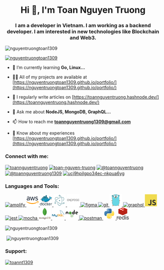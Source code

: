 <h1 align="center">Hi 👋, I'm Toan Nguyen Truong</h1>
<h3 align="center">I am a developer in Vietnam. I am working as a backend developer. I am interested in new technologies like Blockchain and Web3.</h3>

<p align="left"> <img src="https://komarev.com/ghpvc/?username=nguyentruongtoan1309&label=Profile%20views&color=0e75b6&style=flat" alt="nguyentruongtoan1309" /> </p>

<p align="left"> <a href="https://github.com/ryo-ma/github-profile-trophy"><img src="https://github-profile-trophy.vercel.app/?username=nguyentruongtoan1309" alt="nguyentruongtoan1309" /></a> </p>

- 🌱 I’m currently learning **Go, Linux...**

- 👨‍💻 All of my projects are available at [https://nguyentruongtoan1309.github.io/portfolio/](https://nguyentruongtoan1309.github.io/portfolio/)

- 📝 I regularly write articles on [https://toannguyentruong.hashnode.dev/](https://toannguyentruong.hashnode.dev/)

- 💬 Ask me about **NodeJS, MongoDB, GraphQL...**

- 📫 How to reach me **toannguyentruong1309@gmail.com**

- 📄 Know about my experiences [https://nguyentruongtoan1309.github.io/portfolio/](https://nguyentruongtoan1309.github.io/portfolio/)

<h3 align="left">Connect with me:</h3>
<p align="left">
<a href="https://dev.to/toannguyentruong" target="blank"><img align="center" src="https://raw.githubusercontent.com/rahuldkjain/github-profile-readme-generator/master/src/images/icons/Social/devto.svg" alt="toannguyentruong" height="30" width="40" /></a>
<a href="https://linkedin.com/in/toan-nguyen-truong" target="blank"><img align="center" src="https://raw.githubusercontent.com/rahuldkjain/github-profile-readme-generator/master/src/images/icons/Social/linked-in-alt.svg" alt="toan-nguyen-truong" height="30" width="40" /></a>
<a href="https://hashnode.com/@toannguyentruong" target="blank"><img align="center" src="https://raw.githubusercontent.com/rahuldkjain/github-profile-readme-generator/master/src/images/icons/Social/hashnode.svg" alt="@toannguyentruong" height="30" width="40" /></a>
<a href="https://medium.com/@toannguyentruong1309" target="blank"><img align="center" src="https://raw.githubusercontent.com/rahuldkjain/github-profile-readme-generator/master/src/images/icons/Social/medium.svg" alt="@toannguyentruong1309" height="30" width="40" /></a>
<a href="https://www.youtube.com/c/ucj9hpilgpo34ec-nkpua6yg" target="blank"><img align="center" src="https://raw.githubusercontent.com/rahuldkjain/github-profile-readme-generator/master/src/images/icons/Social/youtube.svg" alt="ucj9hpilgpo34ec-nkpua6yg" height="30" width="40" /></a>
</p>

<h3 align="left">Languages and Tools:</h3>
<p align="left"> <a href="https://aws.amazon.com/amplify/" target="_blank" rel="noreferrer"> <img src="https://docs.amplify.aws/assets/logo-dark.svg" alt="amplify" width="40" height="40"/> </a> <a href="https://aws.amazon.com" target="_blank" rel="noreferrer"> <img src="https://raw.githubusercontent.com/devicons/devicon/master/icons/amazonwebservices/amazonwebservices-original-wordmark.svg" alt="aws" width="40" height="40"/> </a> <a href="https://www.docker.com/" target="_blank" rel="noreferrer"> <img src="https://raw.githubusercontent.com/devicons/devicon/master/icons/docker/docker-original-wordmark.svg" alt="docker" width="40" height="40"/> </a> <a href="https://www.electronjs.org" target="_blank" rel="noreferrer"> <img src="https://raw.githubusercontent.com/devicons/devicon/master/icons/electron/electron-original.svg" alt="electron" width="40" height="40"/> </a> <a href="https://expressjs.com" target="_blank" rel="noreferrer"> <img src="https://raw.githubusercontent.com/devicons/devicon/master/icons/express/express-original-wordmark.svg" alt="express" width="40" height="40"/> </a> <a href="https://www.figma.com/" target="_blank" rel="noreferrer"> <img src="https://www.vectorlogo.zone/logos/figma/figma-icon.svg" alt="figma" width="40" height="40"/> </a> <a href="https://git-scm.com/" target="_blank" rel="noreferrer"> <img src="https://www.vectorlogo.zone/logos/git-scm/git-scm-icon.svg" alt="git" width="40" height="40"/> </a> <a href="https://golang.org" target="_blank" rel="noreferrer"> <img src="https://raw.githubusercontent.com/devicons/devicon/master/icons/go/go-original.svg" alt="go" width="40" height="40"/> </a> <a href="https://graphql.org" target="_blank" rel="noreferrer"> <img src="https://www.vectorlogo.zone/logos/graphql/graphql-icon.svg" alt="graphql" width="40" height="40"/> </a> <a href="https://developer.mozilla.org/en-US/docs/Web/JavaScript" target="_blank" rel="noreferrer"> <img src="https://raw.githubusercontent.com/devicons/devicon/master/icons/javascript/javascript-original.svg" alt="javascript" width="40" height="40"/> </a> <a href="https://jestjs.io" target="_blank" rel="noreferrer"> <img src="https://www.vectorlogo.zone/logos/jestjsio/jestjsio-icon.svg" alt="jest" width="40" height="40"/> </a> <a href="https://mochajs.org" target="_blank" rel="noreferrer"> <img src="https://www.vectorlogo.zone/logos/mochajs/mochajs-icon.svg" alt="mocha" width="40" height="40"/> </a> <a href="https://www.mongodb.com/" target="_blank" rel="noreferrer"> <img src="https://raw.githubusercontent.com/devicons/devicon/master/icons/mongodb/mongodb-original-wordmark.svg" alt="mongodb" width="40" height="40"/> </a> <a href="https://www.mysql.com/" target="_blank" rel="noreferrer"> <img src="https://raw.githubusercontent.com/devicons/devicon/master/icons/mysql/mysql-original-wordmark.svg" alt="mysql" width="40" height="40"/> </a> <a href="https://nodejs.org" target="_blank" rel="noreferrer"> <img src="https://raw.githubusercontent.com/devicons/devicon/master/icons/nodejs/nodejs-original-wordmark.svg" alt="nodejs" width="40" height="40"/> </a> <a href="https://postman.com" target="_blank" rel="noreferrer"> <img src="https://www.vectorlogo.zone/logos/getpostman/getpostman-icon.svg" alt="postman" width="40" height="40"/> </a> <a href="https://www.python.org" target="_blank" rel="noreferrer"> <img src="https://raw.githubusercontent.com/devicons/devicon/master/icons/python/python-original.svg" alt="python" width="40" height="40"/> </a> <a href="https://redis.io" target="_blank" rel="noreferrer"> <img src="https://raw.githubusercontent.com/devicons/devicon/master/icons/redis/redis-original-wordmark.svg" alt="redis" width="40" height="40"/> </a> </p>

<p><img align="center" src="https://github-readme-stats.vercel.app/api/top-langs?username=nguyentruongtoan1309&show_icons=true&locale=en&layout=compact" alt="nguyentruongtoan1309" /></p>
<p>&nbsp;<img align="center" src="https://github-readme-stats.vercel.app/api?username=nguyentruongtoan1309&show_icons=true&locale=en" alt="nguyentruongtoan1309" /></p>
<h3 align="left">Support:</h3>
<p><a href="https://www.buymeacoffee.com/toannt1309"> <img align="center" src="https://cdn.buymeacoffee.com/buttons/v2/default-yellow.png" height="50" width="210" alt="toannt1309" /></a></p><br><br>


